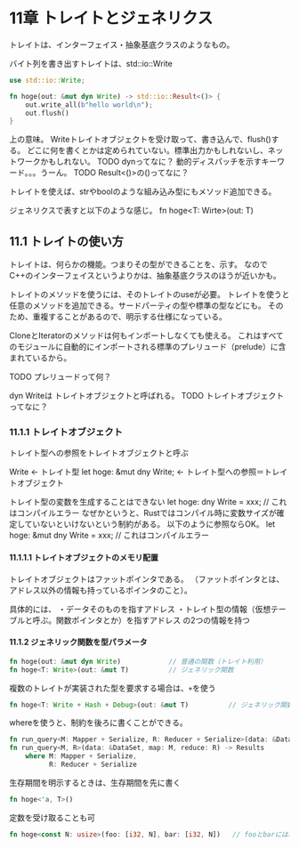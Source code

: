 # 11章 トレイトとジェネリクス

トレイトは、インターフェイス・抽象基底クラスのようなもの。

バイト列を書き出すトレイトは、std::io::Write 

```rust
use std::io::Write;

fn hoge(out: &mut dyn Write) -> std::io::Result<()> {
    out.write_all(b"hello world\n");
    out.flush()
}

```

上の意味。
Writeトレイトオブジェクトを受け取って、書き込んで、flush()する。
どこに何を書くとかは定められていない。標準出力かもしれないし、ネットワークかもしれない。
TODO dynってなに？ 動的ディスパッチを示すキーワード。。。うーん。
TODO Result<()>の()ってなに？


トレイトを使えば、strやboolのような組み込み型にもメソッド追加できる。

ジェネリクスで表すと以下のような感じ。
fn hoge<T: Wirte>(out: T) 

## 11.1 トレイトの使い方

トレイトは、何らかの機能。つまりその型ができることを、示す。
なのでC++のインターフェイスというよりかは、抽象基底クラスのほうが近いかも。

トレイトのメソッドを使うには、そのトレイトのuseが必要。
トレイトを使うと任意のメソッドを追加できる。サードパーティの型や標準の型などにも。
そのため、重複することがあるので、明示する仕様になっている。

CloneとIteratorのメソッドは何もインポートしなくても使える。
これはすべてのモジュールに自動的にインポートされる標準のプレリュード（prelude）に含まれているから。

TODO プレリュードって何？

dyn Writeは トレイトオブジェクトと呼ばれる。 
TODO トレイトオブジェクトってなに？


### 11.1.1 トレイトオブジェクト

トレイト型への参照をトレイトオブジェクトと呼ぶ

Write                         ← トレイト型
let hoge: &mut dny Write;     ← トレイト型への参照＝トレイトオブジェクト

トレイト型の変数を生成することはできない
let hoge: dny Write = xxx;    // これはコンパイルエラー
なぜかというと、Rustではコンパイル時に変数サイズが確定していないといけないという制約がある。
以下のように参照ならOK。
let hoge: &mut dny Write = xxx;    // これはコンパイルエラー

#### 11.1.1.1 トレイトオブジェクトのメモリ配置

トレイトオブジェクトはファットポインタである。
（ファットポインタとは、アドレス以外の情報も持っているポインタのこと）。

具体的には、
・データそのものを指すアドレス
・トレイト型の情報（仮想テーブルと呼ぶ。関数ポインタとか）を指すアドレス
の2つの情報を持つ

#### 11.1.2 ジェネリック関数を型パラメータ

```rust
fn hoge(out: &mut dyn Write)            // 普通の関数（トレイト利用）
fn hoge<T: Write>(out: &mut T)          // ジェネリック関数
```

複数のトレイトが実装された型を要求する場合は、`+`を使う
```rust
fn hoge<T: Write + Hash + Debug>(out: &mut T)          // ジェネリック関数
```

whereを使うと、制約を後ろに書くことができる。
```rust
fn run_query<M: Mapper + Serialize, R: Reducer + Serialize>(data: &DataSet, map: M, reduce: R) -> Results
fn run_query<M, R>(data: &DataSet, map: M, reduce: R) -> Results
    where M: Mapper + Serialize,
          R: Reducer + Serialize
```

生存期間を明示するときは、生存期間を先に書く
```rust
fn hoge<'a, T>()
```

定数を受け取ることも可
```rust
fn hoge<const N: usize>(foo: [i32, N], bar: [i32, N])   // fooとbarには、i32型の同じ長さの配列しか渡せない
```
